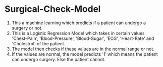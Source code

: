 # Surgical-Check-Model

1. This a machine learning which predicts if a patient can undergo a surgery or not.
2. This is a Logistic Regression Model which takes in certain values 'Chest-Pain', 'Blood-Pressure', 'Blood-Sugar', 'ECG', 'Heart-Rate' and 'Cholestrol' of the patient.
3. The model then checks if these values are in the normal range or not.
4. If the values are normal, the model predicts '1' which means the patient can undergo surgery. Else the patient cannot.

